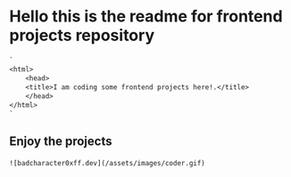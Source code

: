 # Hello this is the readme for frontend projects repository

    `
    <html>
        <head>
        <title>I am coding some frontend projects here!.</title>
        </head>
    </html>
    `

## Enjoy the projects

    ![badcharacter0xff.dev](/assets/images/coder.gif)